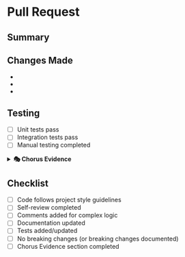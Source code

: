 # Pull Request

## Summary
<!-- Brief description of the changes in this PR -->

## Changes Made
<!-- List of changes made -->
-
-
-

## Testing
<!-- How was this tested? -->
- [ ] Unit tests pass
- [ ] Integration tests pass
- [ ] Manual testing completed

<details>
<summary><strong>🎭 Chorus Evidence</strong></summary>

### Tests
<!-- Link to test output, coverage reports, or describe test strategy -->
**Status**: [ ] Complete [ ] In Progress [ ] N/A

**Details**:
- Unit test coverage: __%
- Integration tests:
- Test artifacts:

### Benchmarks
<!-- Performance impact analysis or N/A if policy allows -->
**Status**: [ ] Complete [ ] In Progress [ ] N/A

**Details**:
- Performance impact:
- Memory usage:
- Benchmark results:

### Specification/ADR References
<!-- Links to relevant specs, ADRs, or design documents -->
**Status**: [ ] Complete [ ] In Progress [ ] N/A

**References**:
- Spec:
- ADR:
- Design doc:

### Risk Assessment & Rollback Plan
<!-- Identify risks and rollback strategy -->
**Risk Level**: [ ] Low [ ] Medium [ ] High

**Identified Risks**:
-
-

**Rollback Plan**:
- [ ] Database migrations are reversible
- [ ] Feature flags available for quick disable
- [ ] Deployment can be reverted
- [ ] Data backup completed

**Mitigation Steps**:
-
-

</details>

## Checklist
- [ ] Code follows project style guidelines
- [ ] Self-review completed
- [ ] Comments added for complex logic
- [ ] Documentation updated
- [ ] Tests added/updated
- [ ] No breaking changes (or breaking changes documented)
- [ ] Chorus Evidence section completed
